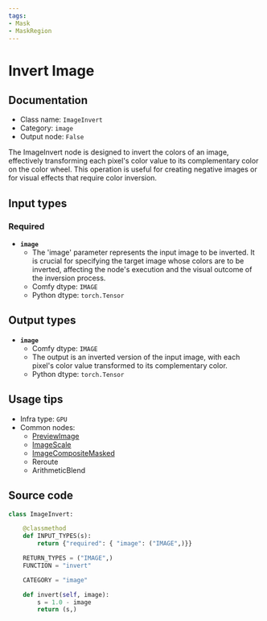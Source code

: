 ```yaml
---
tags:
- Mask
- MaskRegion
---
```


# Invert Image
## Documentation
- Class name: `ImageInvert`
- Category: `image`
- Output node: `False`

The ImageInvert node is designed to invert the colors of an image, effectively transforming each pixel's color value to its complementary color on the color wheel. This operation is useful for creating negative images or for visual effects that require color inversion.
## Input types
### Required
- **`image`**
    - The 'image' parameter represents the input image to be inverted. It is crucial for specifying the target image whose colors are to be inverted, affecting the node's execution and the visual outcome of the inversion process.
    - Comfy dtype: `IMAGE`
    - Python dtype: `torch.Tensor`
## Output types
- **`image`**
    - Comfy dtype: `IMAGE`
    - The output is an inverted version of the input image, with each pixel's color value transformed to its complementary color.
    - Python dtype: `torch.Tensor`
## Usage tips
- Infra type: `GPU`
- Common nodes:
    - [PreviewImage](../../Comfy/Nodes/PreviewImage.md)
    - [ImageScale](../../Comfy/Nodes/ImageScale.md)
    - [ImageCompositeMasked](../../Comfy/Nodes/ImageCompositeMasked.md)
    - Reroute
    - ArithmeticBlend



## Source code
```python
class ImageInvert:

    @classmethod
    def INPUT_TYPES(s):
        return {"required": { "image": ("IMAGE",)}}

    RETURN_TYPES = ("IMAGE",)
    FUNCTION = "invert"

    CATEGORY = "image"

    def invert(self, image):
        s = 1.0 - image
        return (s,)

```
